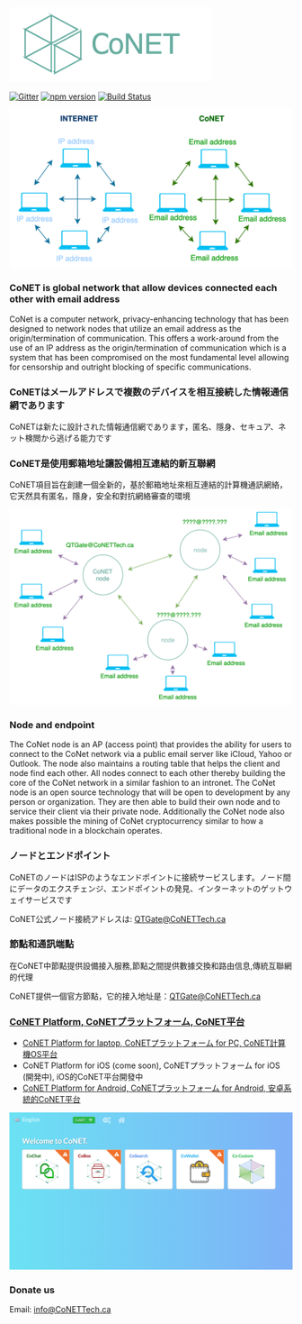 ![http protocol](/resources/CoNET_icon.png?raw=true)

[![Gitter](https://img.shields.io/badge/chat-on%20gitter-blue.svg)](https://gitter.im/QTGate/Lobby)
[![npm version](https://badge.fury.io/js/conet.svg)](https://badge.fury.io/js/conet)
[![Build Status](https://travis-ci.org/QTGate/CoNET.svg?branch=master)](https://travis-ci.org/QTGate/CoNET)

![http protocol](/resources/conet1.png?raw=true)

### CoNET is global network that allow devices connected each other with email address

CoNet is a computer network, privacy-enhancing technology that has been designed to network nodes that utilize an email address as the origin/termination of communication. This offers a work-around from the use of an IP address as the origin/termination of communication which is a system that has been compromised on the most fundamental level allowing for censorship and outright blocking of specific communications.


### CoNETはメールアドレスで複数のデバイスを相互接続した情報通信網であります

CoNETは新たに設計された情報通信網であります，匿名、隱身、セキュア、ネット検閲から逃げる能力です

### CoNET是使用郵箱地址讓設備相互連結的新互聯網

CoNET項目旨在創建一個全新的，基於郵箱地址來相互連結的計算機通訊網絡，它天然具有匿名，隱身，安全和對抗網絡審查的環境

![http protocol](/resources/conet2.png?raw=true)

### Node and endpoint
The CoNet node is an AP (access point) that provides the ability for users to connect to the CoNet network via a public email server like iCloud, Yahoo or Outlook. The node also maintains a routing table that helps the client and node find each other. All nodes connect to each other thereby building the core of the CoNet network in a similar fashion to an intronet. The CoNet node is an open source technology that will be open to development by any person or organization. They are then able to build their own node and to service their client via their private node. Additionally the CoNet node also makes possible the mining of CoNet cryptocurrency similar to how a traditional node in a blockchain operates.


### ノードとエンドポイント

CoNETのノードはISPのようなエンドポイントに接続サービスします。ノード間にデータのエクスチェンジ、エンドポイントの発見、インターネットのゲットウェイサービスです

CoNET公式ノード接続アドレスは: QTGate@CoNETTech.ca

### 節點和通訊端點

在CoNET中節點提供設備接入服務,節點之間提供數據交換和路由信息,傳統互聯網的代理

CoNET提供一個官方節點，它的接入地址是：QTGate@CoNETTech.ca

### [CoNET Platform, CoNETプラットフォーム, CoNET平台](https://github.com/QTGate/QTGate-Desktop-Client)
- [CoNET Platform for laptop, CoNETプラットフォーム for PC, CoNET計算機OS平台](https://github.com/QTGate/QTGate-Desktop-Client)
- CoNET Platform for iOS (come soon), CoNETプラットフォーム for iOS (開発中), iOS的CoNET平台開發中
- [CoNET Platform for Android, CoNETプラットフォーム for Android, 安卓系統的CoNET平台](https://github.com/QTGate/CoNETPlatform-Android)

![http protocol](/resources/CoPlatform3.png?raw=true)

### Donate us
Email: info@CoNETTech.ca